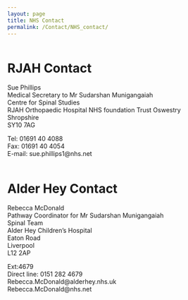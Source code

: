 ```yaml
---
layout: page
title: NHS Contact 
permalink: /Contact/NHS_contact/
---
```


<div class="row">
  <div class="column">
    <h1>RJAH Contact</h1>
    <p> Sue Phillips  <br>
    	Medical Secretary to Mr Sudarshan Munigangaiah <br>
    	Centre for Spinal Studies <br>
        RJAH Orthopaedic Hospital NHS foundation Trust Oswestry <br>
        Shropshire <br>
        SY10 7AG
    </p>
    <p> Tel: 01691 40 4088 <br>
    	Fax: 01691 40 4054 <br>
    	E-mail: sue.phillips1@nhs.net
    </p>
  </div>
  <div class="column">
    <h1>Alder Hey Contact</h1>
    <p> Rebecca McDonald  <br>
    	Pathway Coordinator for Mr Sudarshan Munigangaiah <br>
        Spinal Team <br>
        Alder Hey Children’s Hospital <br>
        Eaton Road <br>
        Liverpool <br>
        L12 2AP <br>
    </p>
    <p> Ext:4679 <br>
        Direct line: 0151 282 4679 <br>
        Rebecca.McDonald@alderhey.nhs.uk <br>
        Rebecca.McDonald@nhs.net
    </p>
  </div>
</div>

<!-- <iframe src="https://www.google.com/maps/embed?pb=!1m18!1m12!1m3!1d3769.313407134621!2d72.91184151500735!3d19.137753755001395!2m3!1f0!2f0!3f0!3m2!1i1024!2i768!4f13.1!3m3!1m2!1s0x3be7b809043e7afd%3A0xf9155b23e1df549a!2sHostel+15%2C+IIT+Bombay!5e0!3m2!1sen!2sin!4v1551910648163" width="555" height="300" frameborder="0" style="border:0" allowfullscreen></iframe> -->
              


